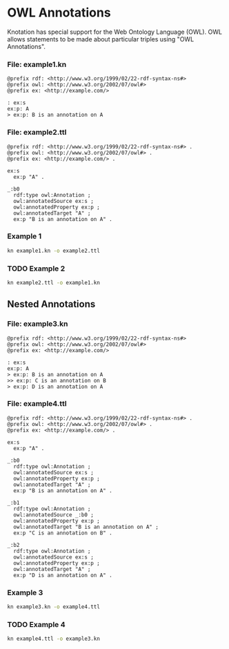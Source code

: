 # OWL Annotations

Knotation has special support for the Web Ontology Language (OWL). OWL allows statements to be made about particular triples using "OWL Annotations".

### File: example1.kn

```kn
@prefix rdf: <http://www.w3.org/1999/02/22-rdf-syntax-ns#>
@prefix owl: <http://www.w3.org/2002/07/owl#>
@prefix ex: <http://example.com/>

: ex:s
ex:p: A
> ex:p: B is an annotation on A
```

### File: example2.ttl

```ttl
@prefix rdf: <http://www.w3.org/1999/02/22-rdf-syntax-ns#> .
@prefix owl: <http://www.w3.org/2002/07/owl#> .
@prefix ex: <http://example.com/> .

ex:s
  ex:p "A" .

_:b0
  rdf:type owl:Annotation ;
  owl:annotatedSource ex:s ;
  owl:annotatedProperty ex:p ;
  owl:annotatedTarget "A" ;
  ex:p "B is an annotation on A" .

```

### Example 1

```sh
kn example1.kn -o example2.ttl
```

### TODO Example 2

```sh
kn example2.ttl -o example1.kn
```

## Nested Annotations

### File: example3.kn

```kn
@prefix rdf: <http://www.w3.org/1999/02/22-rdf-syntax-ns#>
@prefix owl: <http://www.w3.org/2002/07/owl#>
@prefix ex: <http://example.com/>

: ex:s
ex:p: A
> ex:p: B is an annotation on A
>> ex:p: C is an annotation on B
> ex:p: D is an annotation on A
```

### File: example4.ttl

```ttl
@prefix rdf: <http://www.w3.org/1999/02/22-rdf-syntax-ns#> .
@prefix owl: <http://www.w3.org/2002/07/owl#> .
@prefix ex: <http://example.com/> .

ex:s
  ex:p "A" .

_:b0
  rdf:type owl:Annotation ;
  owl:annotatedSource ex:s ;
  owl:annotatedProperty ex:p ;
  owl:annotatedTarget "A" ;
  ex:p "B is an annotation on A" .

_:b1
  rdf:type owl:Annotation ;
  owl:annotatedSource _:b0 ;
  owl:annotatedProperty ex:p ;
  owl:annotatedTarget "B is an annotation on A" ;
  ex:p "C is an annotation on B" .

_:b2
  rdf:type owl:Annotation ;
  owl:annotatedSource ex:s ;
  owl:annotatedProperty ex:p ;
  owl:annotatedTarget "A" ;
  ex:p "D is an annotation on A" .

```

### Example 3

```sh
kn example3.kn -o example4.ttl
```

### TODO Example 4

```sh
kn example4.ttl -o example3.kn
```
